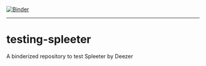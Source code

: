 [![Binder](https://mybinder.org/badge_logo.svg)](https://mybinder.org/v2/gh/chekos/testing-spleeter/master)
***
# testing-spleeter
A binderized repository to test Spleeter by Deezer
